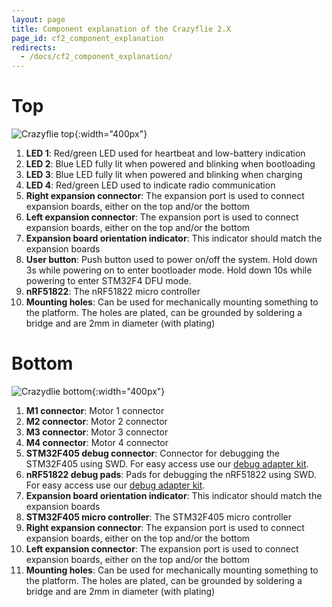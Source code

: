 ```yaml
---
layout: page
title: Component explanation of the Crazyflie 2.X
page_id: cf2_component_explanation
redirects:
  - /docs/cf2_component_explanation/
---
```


# Top

![Crazyflie top](/images/documentation/overview/legend_top.png){:width="400px"}

1.  **LED 1**: Red/green LED used for heartbeat and low-battery
    indication
2.  **LED 2**: Blue LED fully lit when powered and blinking when
    bootloading
3.  **LED 3**: Blue LED fully lit when powered and blinking when
    charging
4.  **LED 4**: Red/green LED used to indicate radio communication
5.  **Right expansion connector**: The expansion port is used to
    connect expansion boards, either on the top and/or the bottom
6.  **Left expansion connector**: The expansion port is used to
    connect expansion boards, either on the top and/or the bottom
7.  **Expansion board orientation indicator**: This indicator
    should match the expansion boards
8.  **User button**: Push button used to power on/off the system.
    Hold down 3s while powering on to enter bootloader mode. Hold down
    10s while powering to enter STM32F4 DFU mode.
9.  **nRF51822**: The nRF51822 micro controller
10. **Mounting holes**: Can be used for mechanically mounting
    something to the platform. The holes are plated, can be grounded by
    soldering a bridge and are 2mm in diameter (with plating)

# Bottom

![Crazydlie bottom](/images/documentation/overview/legend_bottom.png){:width="400px"}

1.  **M1 connector**: Motor 1 connector
2.  **M2 connector**: Motor 2 connector
3.  **M3 connector**: Motor 3 connector
4.  **M4 connector**: Motor 4 connector
5.  **STM32F405 debug connector**: Connector for debugging the
    STM32F405 using SWD. For easy access use our [debug adapter
    kit](https://wiki.bitcraze.io/projects:crazyflie2:debugadapter:index).
6.  **nRF51822 debug pads**: Pads for debugging the nRF51822 using
    SWD. For easy access use our [debug adapter
    kit](https://wiki.bitcraze.io/projects:crazyflie2:debugadapter:index).
7.  **Expansion board orientation indicator**: This indicator
    should match the expansion boards
8.  **STM32F405 micro controller**: The STM32F405 micro controller
9.  **Right expansion connector**: The expansion port is used to
    connect expansion boards, either on the top and/or the bottom
10. **Left expansion connector**: The expansion port is used to
    connect expansion boards, either on the top and/or the bottom
11. **Mounting holes**: Can be used for mechanically mounting
    something to the platform. The holes are plated, can be grounded by
    soldering a bridge and are 2mm in diameter (with plating)
